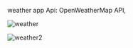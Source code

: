 weather app 
Api: OpenWeatherMap API,

![weather](https://github.com/user-attachments/assets/e43ab706-9c6d-4f40-87e4-19bf7a698b86)


![weather2](https://github.com/user-attachments/assets/8bd41d99-323a-4502-8937-491db2c15b2f)
